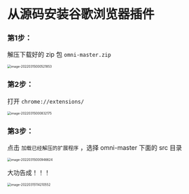 # 从源码安装谷歌浏览器插件



### 第1步：

解压下载好的 zip 包 `omni-master.zip`

<img src="https://s3.qiufeng.blue/blog/image-20220315000521853.png?imageView2/0/q/75" alt="image-20220315000521853" style="zoom:50%;" />



### 第2步：

打开 `chrome://extensions/`

<img src="https://s3.qiufeng.blue/blog/image-20220315000832175.png?imageView2/0/q/75" alt="image-20220315000832175" style="zoom:50%;" />

### 第3步：

点击 `加载已经解压的扩展程序` ，选择 omni-master 下面的 src 目录

<img src="https://s3.qiufeng.blue/blog/image-20220315000946624.png?imageView2/0/q/75" alt="image-20220315000946624" style="zoom:50%;" />



大功告成！！！



<img src="https://s3.qiufeng.blue/blog/image-20220315114210552.png?imageView2/0/q/75" alt="image-20220315114210552" style="zoom:50%;" />
